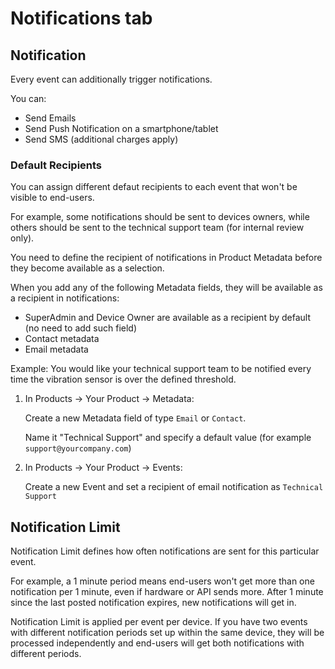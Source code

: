 # Notifications tab

## Notification

Every event can additionally trigger notifications.

You can:

* Send Emails
* Send Push Notification on a smartphone/tablet
* Send SMS \(additional charges apply\)

### Default Recipients

You can assign different defaut recipients to each event that won't be visible to end-users.

For example, some notifications should be sent to devices owners, while others should be sent to the technical support team \(for internal review only\).

You need to define the recipient of notifications in Product Metadata before they become available as a selection.

When you add any of the following Metadata fields, they will be available as a recipient in notifications:

* SuperAdmin and Device Owner are available as a recipient by default \(no need to add such field\)
* Contact metadata
* Email metadata

Example: You would like your technical support team to be notified every time the vibration sensor is over the defined threshold.

1. In Products -&gt; Your Product -&gt; Metadata:

   Create a new Metadata field of type `Email` or `Contact`.

   Name it "Technical Support" and specify a default value \(for example `support@yourcompany.com`\)

2. In Products -&gt; Your Product -&gt; Events:

   Create a new Event and set a recipient of email notification as `Technical Support`

## Notification Limit

Notification Limit defines how often notifications are sent for this particular event.

For example, a 1 minute period means end-users won't get more than one notification per 1 minute, even if hardware or API sends more. After 1 minute since the last posted notification expires, new notifications will get in.

Notification Limit is applied per event per device. If you have two events with different notification periods set up within the same device, they will be processed independently and end-users will get both notifications with different periods.





